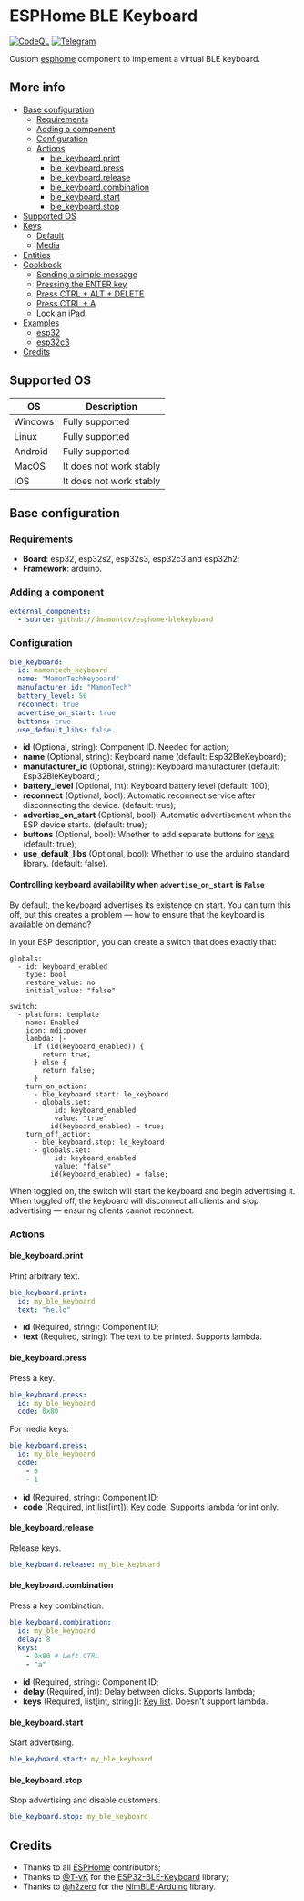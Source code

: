 # ESPHome BLE Keyboard
[![CodeQL](https://img.shields.io/badge/CODEQL-Passing-30C854.svg?style=for-the-badge)](https://github.com/dmamontov/hass-miwifi/actions?query=CodeQL)
[![Telegram](https://img.shields.io/badge/Telegram-channel-34ABDF.svg?style=for-the-badge)](https://t.me/hass_mamontov_tech)

Custom [esphome](https://esphome.io/) component to implement a virtual BLE keyboard.

## More info

- [Base configuration](https://github.com/dmamontov/esphome-blekeyboard/wiki/Base-configuration)
  - [Requirements](https://github.com/dmamontov/esphome-blekeyboard/wiki/Base-configuration#requirements)
  - [Adding a component](https://github.com/dmamontov/esphome-blekeyboard/wiki/Base-configuration#adding-a-component)
  - [Configuration](https://github.com/dmamontov/esphome-blekeyboard/wiki/Base-configuration#configuration)
  - [Actions](https://github.com/dmamontov/esphome-blekeyboard/wiki/Base-configuration#actions)
    - [ble_keyboard.print](https://github.com/dmamontov/esphome-blekeyboard/wiki/Base-configuration#ble_keyboardprint)
    - [ble_keyboard.press](https://github.com/dmamontov/esphome-blekeyboard/wiki/Base-configuration#ble_keyboardpress)
    - [ble_keyboard.release](https://github.com/dmamontov/esphome-blekeyboard/wiki/Base-configuration#ble_keyboardrelease)
    - [ble_keyboard.combination](https://github.com/dmamontov/esphome-blekeyboard/wiki/Base-configuration#ble_keyboardcombination)
    - [ble_keyboard.start](https://github.com/dmamontov/esphome-blekeyboard/wiki/Base-configuration#ble_keyboardstart)
    - [ble_keyboard.stop](https://github.com/dmamontov/esphome-blekeyboard/wiki/Base-configuration#ble_keyboardstop)
- [Supported OS](https://github.com/dmamontov/esphome-blekeyboard/wiki/Supported-OS)
- [Keys](https://github.com/dmamontov/esphome-blekeyboard/wiki/Keys)
  - [Default](https://github.com/dmamontov/esphome-blekeyboard/wiki/Keys#default)
  - [Media](https://github.com/dmamontov/esphome-blekeyboard/wiki/Keys#media)
- [Entities](https://github.com/dmamontov/esphome-blekeyboard/wiki/Entities)
- [Cookbook](https://github.com/dmamontov/esphome-blekeyboard/wiki/Cookbook)
  - [Sending a simple message](https://github.com/dmamontov/esphome-blekeyboard/wiki/Cookbook#sending-a-simple-message)
  - [Pressing the ENTER key](https://github.com/dmamontov/esphome-blekeyboard/wiki/Cookbook#pressing-the-enter-key)
  - [Press CTRL + ALT + DELETE](https://github.com/dmamontov/esphome-blekeyboard/wiki/Cookbook#press-ctrl--alt--delete)
  - [Press CTRL + A](https://github.com/dmamontov/esphome-blekeyboard/wiki/Cookbook#press-ctrl--a)
  - [Lock an iPad](https://github.com/dmamontov/esphome-blekeyboard/wiki/Cookbook#lock-an-ipad)
- [Examples](examples)
  - [esp32](examples/esp32.yaml)
  - [esp32c3](examples/esp32c3.yaml)
- [Credits](https://github.com/dmamontov/esphome-blekeyboard/wiki/Credits)

## Supported OS
| OS      | Description             |
|---------|-------------------------|
| Windows | Fully supported         |
| Linux   | Fully supported         |
| Android | Fully supported         |
| MacOS   | It does not work stably |
| IOS     | It does not work stably |

## Base configuration

### Requirements
* **Board**: esp32, esp32s2, esp32s3, esp32c3 and esp32h2;
* **Framework**: arduino.

### Adding a component

```yaml
external_components:
  - source: github://dmamontov/esphome-blekeyboard
```

### Configuration

```yaml
ble_keyboard:
  id: mamontech_keyboard
  name: "MamonTechKeyboard"
  manufacturer_id: "MamonTech"
  battery_level: 50
  reconnect: true
  advertise_on_start: true
  buttons: true
  use_default_libs: false
```

* **id** (Optional, string): Component ID. Needed for action;
* **name** (Optional, string): Keyboard name (default: Esp32BleKeyboard);
* **manufacturer_id** (Optional, string): Keyboard manufacturer (default: Esp32BleKeyboard);
* **battery_level** (Optional, int): Keyboard battery level (default: 100);
* **reconnect** (Optional, bool): Automatic reconnect service after disconnecting the device. (default: true);
* **advertise_on_start** (Optional, bool): Automatic advertisement when the ESP device starts. (default: true);
* **buttons** (Optional, bool): Whether to add separate buttons for [keys](https://github.com/dmamontov/esphome-blekeyboard/wiki/Keys) (default: true);
* **use_default_libs** (Optional, bool): Whether to use the arduino standard library. (default: false).

#### Controlling keyboard availability when `advertise_on_start` is `False`

By default, the keyboard advertises its existence on start.  You can turn
this off, but this creates a problem — how to ensure that the keyboard
is available on demand?

In your ESP description, you can create a switch that does exactly that:

```
globals:
  - id: keyboard_enabled
    type: bool
    restore_value: no
    initial_value: "false"

switch:
  - platform: template
    name: Enabled
    icon: mdi:power
    lambda: |-
      if (id(keyboard_enabled)) {
        return true;
      } else {
        return false;
      }
    turn_on_action:
      - ble_keyboard.start: le_keyboard
      - globals.set:
           id: keyboard_enabled
           value: "true"
          id(keyboard_enabled) = true;
    turn_off_action:
      - ble_keyboard.stop: le_keyboard
      - globals.set:
           id: keyboard_enabled
           value: "false"
          id(keyboard_enabled) = false;
```

When toggled on, the switch will start the keyboard and begin advertising
it.  When toggled off, the keyboard will disconnect all clients and stop
advertising — ensuring clients cannot reconnect.

### Actions

#### ble_keyboard.print

Print arbitrary text.

```yaml
ble_keyboard.print:
  id: my_ble_keyboard 
  text: "hello"
```

* **id** (Required, string): Component ID;
* **text** (Required, string): The text to be printed. Supports lambda.

#### ble_keyboard.press

Press a key.

```yaml
ble_keyboard.press:
  id: my_ble_keyboard 
  code: 0x80
```

For media keys:
```yaml
ble_keyboard.press:
  id: my_ble_keyboard 
  code:
    - 0
    - 1
```

* **id** (Required, string): Component ID;
* **code** (Required, int|list[int]): [Key code](https://github.com/dmamontov/esphome-blekeyboard/wiki/Keys). Supports lambda for int only.

#### ble_keyboard.release

Release keys.

```yaml
ble_keyboard.release: my_ble_keyboard
```

#### ble_keyboard.combination

Press a key combination.

```yaml
ble_keyboard.combination:
  id: my_ble_keyboard
  delay: 8
  keys:
    - 0x80 # Left CTRL
    - "a"
```

* **id** (Required, string): Component ID;
* **delay** (Required, int): Delay between clicks. Supports lambda;
* **keys** (Required, list[int, string]): [Key list](https://github.com/dmamontov/esphome-blekeyboard/wiki/Keys). Doesn't support lambda.

#### ble_keyboard.start

Start advertising.

```yaml
ble_keyboard.start: my_ble_keyboard
```

#### ble_keyboard.stop

Stop advertising and disable customers.

```yaml
ble_keyboard.stop: my_ble_keyboard
```

## Credits
* Thanks to all [ESPHome](https://github.com/esphome/esphome) contributors;
* Thanks to [@T-vK](https://github.com/T-vK) for the [ESP32-BLE-Keyboard](https://github.com/T-vK/ESP32-BLE-Keyboard) library;
* Thanks to [@h2zero](https://github.com/h2zero) for the [NimBLE-Arduino](https://github.com/h2zero/NimBLE-Arduino) library.